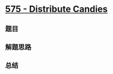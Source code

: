 # [575 - Distribute Candies](https://leetcode.com/problems/distribute-candies/)

## 题目


## 解题思路


## 总结


